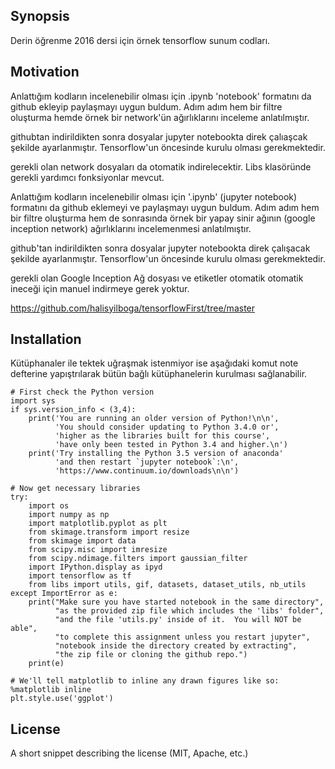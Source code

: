 ## Synopsis

Derin öğrenme  2016 dersi için örnek tensorflow sunum codları.



## Motivation
 Anlattığım kodların incelenebilir olması için .ipynb  'notebook' formatını da github ekleyip paylaşmayı uygun buldum. Adım adım hem bir filtre oluşturma hemde örnek bir network'ün ağırlıklarını inceleme anlatılmıştır. 

githubtan indirildikten sonra dosyalar jupyter notebookta direk çalıaşcak şekilde ayarlanmıştır. Tensorflow'un öncesinde kurulu olması gerekmektedir. 

gerekli olan network dosyaları da otomatik indirelecektir. Libs klasöründe gerekli yardımcı fonksiyonlar mevcut. 

Anlattığım kodların incelenebilir olması için '.ipynb'  (jupyter notebook) formatını da github eklemeyi ve paylaşmayı uygun buldum. Adım adım hem bir filtre oluşturma hem de sonrasında örnek bir yapay sinir ağının (google inception network) ağırlıklarını incelemenmesi anlatılmıştır. 

github'tan indirildikten sonra dosyalar jupyter notebookta direk çalışacak şekilde ayarlanmıştır. Tensorflow'un öncesinde kurulu olması gerekmektedir. 

gerekli olan Google Inception Ağ dosyası ve etiketler otomatik otomatik ineceği için manuel indirmeye gerek yoktur. 

https://github.com/halisyilboga/tensorflowFirst/tree/master

## Installation
Kütüphanaler ile tektek uğraşmak istenmiyor ise aşağıdaki komut note defterine yapıştrılarak bütün bağlı kütüphanelerin kurulması sağlanabilir. 
```
# First check the Python version
import sys
if sys.version_info < (3,4):
    print('You are running an older version of Python!\n\n',
          'You should consider updating to Python 3.4.0 or',
          'higher as the libraries built for this course',
          'have only been tested in Python 3.4 and higher.\n')
    print('Try installing the Python 3.5 version of anaconda'
          'and then restart `jupyter notebook`:\n',
          'https://www.continuum.io/downloads\n\n')

# Now get necessary libraries
try:
    import os
    import numpy as np
    import matplotlib.pyplot as plt
    from skimage.transform import resize
    from skimage import data
    from scipy.misc import imresize
    from scipy.ndimage.filters import gaussian_filter
    import IPython.display as ipyd
    import tensorflow as tf
    from libs import utils, gif, datasets, dataset_utils, nb_utils
except ImportError as e:
    print("Make sure you have started notebook in the same directory",
          "as the provided zip file which includes the 'libs' folder",
          "and the file 'utils.py' inside of it.  You will NOT be able",
          "to complete this assignment unless you restart jupyter",
          "notebook inside the directory created by extracting",
          "the zip file or cloning the github repo.")
    print(e)

# We'll tell matplotlib to inline any drawn figures like so:
%matplotlib inline
plt.style.use('ggplot')
```

## License

A short snippet describing the license (MIT, Apache, etc.)
